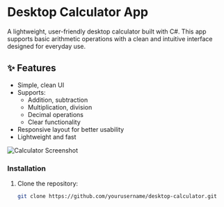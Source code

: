 # Desktop Calculator App

A lightweight, user-friendly desktop calculator built with C#. This app supports basic arithmetic operations with a clean and intuitive interface designed for everyday use.

## ✨ Features

- Simple, clean UI
- Supports:
  - Addition, subtraction
  - Multiplication, division
  - Decimal operations
  - Clear functionality
- Responsive layout for better usability
- Lightweight and fast

![Calculator Screenshot](assets/Screenshot_2.png)

### Installation

1. Clone the repository:
   ```bash
   git clone https://github.com/yourusername/desktop-calculator.git
